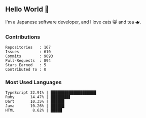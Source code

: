 ## Hello World 👋

I'm a Japanese software developer, and I love cats 😺 and tea 🫖.

### Contributions

    Repositories   : 167
    Issues         : 610
    Commits        : 9093
    Pull-Requests  : 894
    Stars Earned   : 5
    Contributed To : 0

### Most Used Languages

    TypeScript 32.91% | ████████████████████
    Ruby       14.47% | ████████▌
    Dart       10.35% | ██████
    Java       10.26% | ██████
    HTML        8.62% | █████
